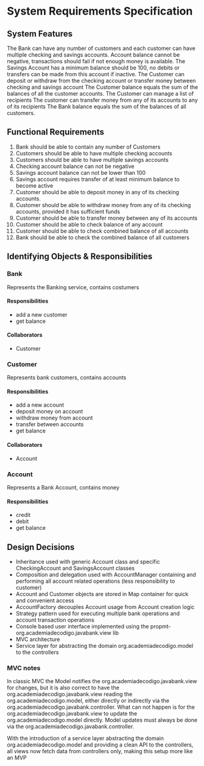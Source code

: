 # System Requirements Specification

## System Features

The Bank can have any number of customers and each customer can have multiple checking and savings accounts.
Account balance cannot be negative, transactions should fail if not enough money is available.
The Savings Account has a minimum balance should be 100, no debits or transfers can be made from this account if inactive.
The Customer can deposit or withdraw from the checking account or transfer money between checking and savings account
The Customer balance equals the sum of the balances of all the customer accounts.
The Customer can manage a list of recipients
The customer can transfer money from any of its accounts to any of its recipients
The Bank balance equals the sum of the balances of all customers.

## Functional Requirements
1. Bank should be able to contain any number of Customers
1. Customers should be able to have multiple checking accounts
1. Customers should be able to have multiple savings accounts
1. Checking account balance can not be negative
1. Savings account balance can not be lower than 100
1. Savings account requires transfer of at least minimum balance to become active
1. Customer should be able to deposit money in any of its checking accounts.
1. Customer should be able to withdraw money from any of its checking accounts, provided it has sufficient funds
1. Customer should be able to transfer money between any of its accounts
1. Customer should be able to check balance of any account
1. Customer should be able to check combined balance of all accounts
1. Bank should be able to check the combined balance of all customers

## Identifying Objects & Responsibilities

### Bank
Represents the Banking service, contains costumers

#### Responsibilities
* add a new customer
* get balance

#### Collaborators
* Customer

### Customer
Represents bank customers, contains accounts

#### Responsibilities
* add a new account
* deposit money on account
* withdraw money from account
* transfer between accounts
* get balance

#### Collaborators
* Account

### Account
Represents a Bank Account, contains money

#### Responsibilities
* credit
* debit
* get balance

## Design Decisions

* Inheritance used with generic Account class and specific CheckingAccount and SavingsAccount classes
* Composition and delegation used with AccountManager containing and performing all account related operations (less responsibility to customer)
* Account and Customer objects are stored in Map container for quick and convenient access
* AccountFactory decouples Account usage from Account creation logic
* Strategy pattern used for executing multiple bank operations and account transaction operations
* Console based user interface implemented using the propmt-org.academiadecodigo.javabank.view lib
* MVC architecture 
* Service layer for abstracting the domain org.academiadecodigo.model to the controllers

### MVC notes
 In classic MVC the Model notifies the org.academiadecodigo.javabank.view for changes, but it is also correct to
have the org.academiadecodigo.javabank.view reading the org.academiadecodigo.model, either directly or indirectly via the org.academiadecodigo.javabank.controller.
What can not happen is for the org.academiadecodigo.javabank.view to update the org.academiadecodigo.model directly. Model updates must always be done via the org.academiadecodigo.javabank.controller.

With the introduction of a service layer abstracting the domain org.academiadecodigo.model and providing a clean API to the controllers,
all views now fetch data from controllers only, making this setup more like an MVP